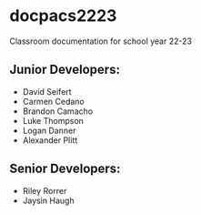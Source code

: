 # docpacs2223
Classroom documentation for school year 22-23

## Junior Developers:
- David Seifert
- Carmen Cedano
- Brandon Camacho
- Luke Thompson
- Logan Danner
- Alexander Plitt

## Senior Developers:
- Riley Rorrer
- Jaysin Haugh
